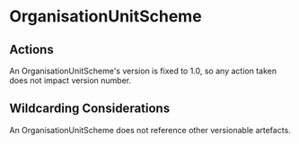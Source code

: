# OrganisationUnitScheme

## Actions

An OrganisationUnitScheme's version is fixed to 1.0, so any action taken does not impact version number.

## Wildcarding Considerations

An OrganisationUnitScheme does not reference other versionable artefacts.
